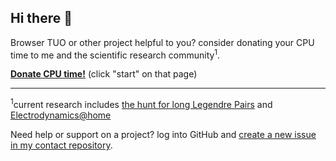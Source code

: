 ## Hi there 👋

Browser TUO or other project helpful to you? consider donating your CPU time to me and the scientific research community<sup>1</sup>.

**<a href="https://dcp.work/?bankAccount=0x86c2e2D24336ADa0EFcBe0E274b1dcCD1a41e8F2" rel="nofollow noopener noreferrer">Donate CPU time!</a>** (click "start" on that page)

---

<sup>1</sup>current research includes [the hunt for long Legendre Pairs](https://distributive.network/lp117) and [Electrodynamics@home](https://electrodynamics.org/)

Need help or support on a project? log into GitHub and [create a new issue in my contact repository](https://github.com/juuikpqy/contact/issues/new).

<br />
<br />
<br />
<br />
<br />
